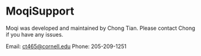 # MoqiSupport

Moqi was developed and maintained by Chong Tian.
Please contact Chong if you have any issues.

Email: ct465@cornell.edu
Phone: 205-209-1251
